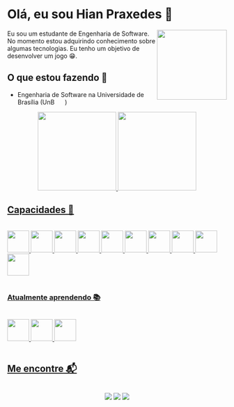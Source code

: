# Olá, eu sou Hian Praxedes 👋
<img align="right" width="160"  src="https://c.tenor.com/p0kz7NOqxTkAAAAM/kaito-typing.gif" />
Eu sou um estudante de Engenharia de Software. No momento estou adquirindo conhecimento sobre algumas tecnologias. Eu tenho um objetivo de desenvolver um jogo 😁.

## O que estou fazendo 🌱

- Engenharia de Software na Universidade de Brasília (UnB  <img width="20" height="12" src="https://user-images.githubusercontent.com/86726332/154114165-b78f1d0b-3dc1-4c7d-a286-253126bbc3cc.png">)

<div align="center">
  <a href="https://github.com/HianPraxedes">
  <img height="180em" src="https://github-readme-stats.vercel.app/api?username=HianPraxedes&show_icons=true&theme=dracula&include_all_commits=true&count_private=true"/>
  <img height="180em" src="https://github-readme-stats.vercel.app/api/top-langs/?username=silas-neres&layout=compact&langs_count=7&theme=dracula"/>
</div>

## Capacidades 🚀

<br>
  <div align="">
  <img width="50" src="https://cdn.jsdelivr.net/gh/devicons/devicon/icons/git/git-original.svg" />
  <img width="50" src="https://cdn.jsdelivr.net/gh/devicons/devicon/icons/react/react-original.svg" />
  <img width="50" src="https://cdn.jsdelivr.net/gh/devicons/devicon/icons/javascript/javascript-plain.svg" />
  <img width="50" src="https://cdn.jsdelivr.net/gh/devicons/devicon/icons/html5/html5-plain.svg" /> 
  <img width="50" src="https://cdn.jsdelivr.net/gh/devicons/devicon/icons/css3/css3-plain.svg" /> 
  <img width="50" src="https://cdn.jsdelivr.net/gh/devicons/devicon/icons/java/java-original.svg" />
  <img width="50" src="https://cdn.jsdelivr.net/gh/devicons/devicon/icons/linux/linux-original.svg" />
  <img width="50" src="https://cdn.jsdelivr.net/gh/devicons/devicon/icons/docker/docker-plain.svg" />
  <img width="50" src="https://cdn.jsdelivr.net/gh/devicons/devicon/icons/c/c-original.svg" />
  <img width="50" src="https://cdn.jsdelivr.net/gh/devicons/devicon/icons/python/python-original.svg" />
</div>
<br>

### Atualmente aprendendo 📚
<br>
  <div align="">
  <img width="50" src="https://dt-cdn.net/hub/logos/zabbix-integration.png" />
  <img width="50" src="https://cdn.jsdelivr.net/gh/devicons/devicon/icons/php/php-original.svg" />
  <img width="50" src="https://cdn.jsdelivr.net/gh/devicons/devicon/icons/mysql/mysql-original.svg" />
</div>
<br>

## Me encontre 📬
<br>
<div align="center">
<a href="mailto:hianpraxedes93@gmail.com"><img src="https://img.shields.io/badge/-Gmail-%23333?style=for-the-badge&logo=gmail&logoColor=red" target="_blank"></a>
<a href="https://www.instagram.com/praxedeshian/" target="_blank"><img src="https://img.shields.io/badge/-Instagram-%23E4405F?style=for-the-badge&logo=instagram&logoColor=white" target="_blank"></a>
<a href="https://hianpraxedes.vercel.app/" target="_blank"><img src="https://img.shields.io/badge/-Portfólio-%23333?style=for-the-badge&logo=vercel&logoColor=white" target="_blank"></a>
</div>

